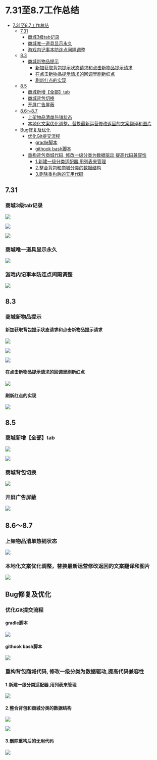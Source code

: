 # 7.31至8.7工作总结

<!-- TOC -->

- [7.31至8.7工作总结](#731至87工作总结)
    - [7.31](#731)
        - [商城3级tab记录](#商城3级tab记录)
        - [商城唯一道具显示永久](#商城唯一道具显示永久)
        - [游戏内记事本防连点间隔调整](#游戏内记事本防连点间隔调整)
    - [8.3](#83)
        - [商城新物品提示](#商城新物品提示)
            - [新加获取背包提示状态请求和点击新物品提示请求](#新加获取背包提示状态请求和点击新物品提示请求)
            - [在点击新物品提示请求的回调里刷新红点](#在点击新物品提示请求的回调里刷新红点)
            - [刷新红点的实现](#刷新红点的实现)
    - [8.5](#85)
        - [商城新增【全部】tab](#商城新增全部tab)
        - [商城背包切换](#商城背包切换)
        - [开屏广告屏蔽](#开屏广告屏蔽)
    - [8.6～8.7](#8687)
        - [上架物品清单热销状态](#上架物品清单热销状态)
        - [本地化文案优化调整，替换最新运营修改返回的文案翻译和图片](#本地化文案优化调整替换最新运营修改返回的文案翻译和图片)
    - [Bug修复及优化](#bug修复及优化)
        - [优化Git提交流程](#优化git提交流程)
            - [gradle脚本](#gradle脚本)
            - [githook bash脚本](#githook-bash脚本)
        - [重构背包商城代码, 修改一级分类为数据驱动,提高代码兼容性](#重构背包商城代码-修改一级分类为数据驱动提高代码兼容性)
            - [1.新建一级分类适配器,用列表来管理](#1新建一级分类适配器用列表来管理)
            - [2.整合背包和商城分类的数据结构](#2整合背包和商城分类的数据结构)
            - [3.删除重构后的无用代码](#3删除重构后的无用代码)

<!-- /TOC -->

## 7.31

### 商城3级tab记录

![](2020-08-08-13-54-29.png)

![](2020-08-08-13-44-47.png)

![](2020-08-08-13-52-51.png)

### 商城唯一道具显示永久

![](2020-08-08-14-01-37.png)

### 游戏内记事本防连点间隔调整

![](2020-08-08-14-07-04.png)

## 8.3

### 商城新物品提示

#### 新加获取背包提示状态请求和点击新物品提示请求

![](2020-08-08-14-19-20.png)

![](2020-08-08-14-21-18.png)

![](2020-08-08-14-21-38.png)

#### 在点击新物品提示请求的回调里刷新红点

![](2020-08-08-14-27-04.png)

#### 刷新红点的实现

![](2020-08-08-14-26-07.png)

## 8.5

### 商城新增【全部】tab

![](2020-08-08-14-30-09.png)

![](2020-08-08-14-31-29.png)

### 商城背包切换

![](2020-08-08-14-33-28.png)

### 开屏广告屏蔽

![](2020-08-08-14-35-43.png)

## 8.6～8.7

### 上架物品清单热销状态

![](2020-08-08-14-48-17.png)

### 本地化文案优化调整，替换最新运营修改返回的文案翻译和图片

![](2020-08-08-14-45-13.png)

## Bug修复及优化

### 优化Git提交流程

#### gradle脚本

![](2020-08-08-14-40-00.png)

#### githook bash脚本

![](2020-08-08-14-42-15.png)

### 重构背包商城代码, 修改一级分类为数据驱动,提高代码兼容性

#### 1.新建一级分类适配器,用列表来管理

![](2020-08-08-14-13-04.png)

#### 2.整合背包和商城分类的数据结构

![](2020-08-08-14-16-34.png)

![](2020-08-08-14-17-56.png)

#### 3.删除重构后的无用代码

![](2020-08-08-14-22-44.png)
